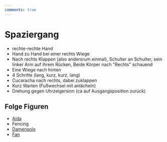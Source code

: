 ```yaml
---
comments: true
---
```

# Spaziergang

- rechte-rechte Hand
- Hand zu Hand bei einer rechts Wiege
- Nach rechts Klappen (also andersrum einmal), Schulter an Schulter, sein linker Arm auf ihrem Rücken, Beide Körper nach "Rechts" schauend
- Eine Wiege nach hinten
- 4 Schritte (lang, kurz, kurz, lang)
- Cucaracha nach rechts, dabei zuklappen
- Kurz Warten (Fußwechsel mit anlächeln)
- Drehung gegen Uhrzeigersinn (ca auf Ausgangsposition zurück)

## Folge Figuren

- [Aida](Aida.md)
- Fencing
- [Damensolo](Damensolo.md)
- [Fan](Fan.md)
